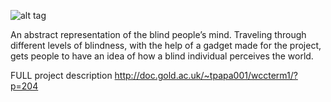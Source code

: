 ![alt tag](http://doc.gold.ac.uk/~tpapa001/wccterm1/wp-content/uploads/2015/12/scheme-600x387.png)

An abstract representation of the blind people’s mind. Traveling through different levels of blindness, with the help of a gadget made for the project, gets people to have an idea of how a blind individual perceives the world.

FULL project description
http://doc.gold.ac.uk/~tpapa001/wccterm1/?p=204
